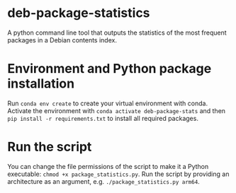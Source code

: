# deb-package-statistics
A python command line tool that outputs the statistics of the most frequent packages in a Debian contents index.

# Environment and Python package installation
Run `conda env create` to create your virtual environment with conda.
Activate the environment with `conda activate deb-package-stats` and then `pip install -r requirements.txt` to install all required packages.

# Run the script
You can change the file permissions of the script to make it a Python executable: `chmod +x package_statistics.py`.
Run the script by providing an architecture as an argument, e.g. `./package_statistics.py arm64`.